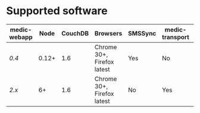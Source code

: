 # Supported software

| medic-webapp | Node | CouchDB | Browsers | SMSSync | medic-transport | Android | medic-android |
|----|----|----|----|----|----|----|----|
| *0.4* | 0.12+ | 1.6 | Chrome 30+, Firefox latest | Yes | No | N/A | N/A |
| *2.x* | 6+ | 1.6 | Chrome 30+, Firefox latest | No | Yes | 4.4+ | Any |